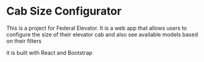 # Cab Size Configurator

This is a project for Federal Elevator. It is a web app that allows users to configure the size of their elevator cab and also see available models based on their filters

it is built with React and Bootstrap